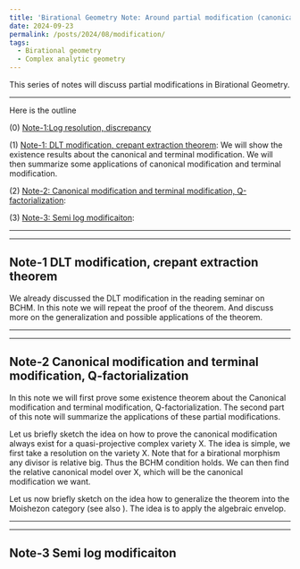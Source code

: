 ```yaml
---
title: 'Birational Geometry Note: Around partial modification (canonical, Q-factorial, DLT modification)'
date: 2024-09-23
permalink: /posts/2024/08/modification/
tags:
  - Birational geometry
  - Complex analytic geometry
---
```


This series of notes will discuss partial modifications in Birational Geometry. 


----
Here is the outline

(0) [Note-1:Log resolution, discrepancy]()

(1) [Note-1: DLT modification, crepant extraction theorem](https://yilimath.github.io/files/Birational/BCHM/DLTModification.pdf): We will show the existence results about the canonical and terminal modification. We will then summarize some applications of canonical modification and terminal modification. 


(2) [Note-2: Canonical modification and terminal modification, Q-factorialization](https://yilimath.github.io/files/Birational/BCHM/CanonicalTerminalModification.pdf): 

(3) [Note-3: Semi log modificaiton](): 


----
----
## Note-1 DLT modification, crepant extraction theorem

We already discussed the DLT modification in the reading seminar on BCHM. In this note we will repeat the proof of the theorem. And discuss more on the generalization and possible applications of the theorem.



---
---
## Note-2 Canonical modification and terminal modification, Q-factorialization

In this note we will first prove some existence theorem about the Canonical modification and terminal modification, Q-factorialization. The second part of this note will summarize the applications of these partial modifications.

Let us briefly sketch the idea on how to prove the canonical modification always exist for a quasi-projective complex variety X. The idea is simple, we first take a resolution on the variety X. Note that for a birational morphism any divisor is relative big. Thus the BCHM condition holds. We can then find the relative canonical model over X, which will be the canonical modification we want.

Let us now briefly sketch on the idea how to generalize the theorem into the Moishezon category (see also ). The idea is to apply the algebraic envelop. 


---
---
## Note-3 Semi log modificaiton

